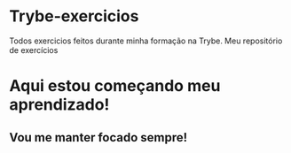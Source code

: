 # Trybe-exercicios
Todos exercicios feitos durante minha formação na Trybe.
Meu repositório de exercícios

# Aqui estou começando meu aprendizado!


## Vou me manter focado sempre!
